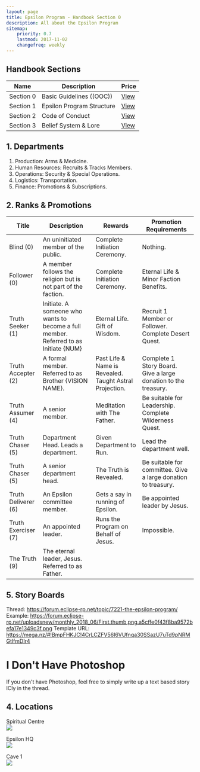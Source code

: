 ```yaml
---
layout: page
title: Epsilon Program - Handbook Section 0
description: All about the Epsilon Program
sitemap:
    priority: 0.7
    lastmod: 2017-11-02
    changefreq: weekly
---
```

## Handbook Sections
<div class="table-wrapper">
	<table>
		<thead>
			<tr>
				<th>Name</th>
				<th>Description</th>
				<th>Price</th>
			</tr>
		</thead>
		<tbody>
			<tr>
				<td>Section 0</td>
				<td>Basic Guidelines ((OOC))</td>
				<td><a href="/section0">View</a></td>
			</tr>
			<tr>
				<td>Section 1</td>
				<td>Epsilon Program Structure</td>
				<td><a href="/section1">View</a></td>
			</tr>
			<tr>
				<td>Section 2</td>
				<td>Code of Conduct</td>
				<td><a href="/section2">View</a></td>
			</tr>
			<tr>
				<td>Section 3</td>
				<td>Belief System & Lore</td>
				<td><a href="/section3">View</a></td>
			</tr>
		</tbody>
	</table>
</div>


## 1. Departments
1. Production: Arms & Medicine.
2. Human Resources: Recruits & Tracks Members.
3. Operations: Security & Special Operations.
4. Logistics: Transportation.
5. Finance: Promotions & Subscriptions.

## 2. Ranks & Promotions
<div class="table-wrapper">
	<table>
		<thead>
			<tr>
				<th>Title</th>
				<th>Description</th>
				<th>Rewards</th>
				<th>Promotion Requirements</th>
			</tr>
		</thead>
		<tbody>
			<tr>
				<td>Blind (0)</td>
				<td>An uninitiated member of the public.</td>
				<td>Complete Initiation Ceremony.</td>
				<td>Nothing.</td>
			</tr>
			<tr>
				<td>Follower (0)</td>
				<td>A member follows the religion but is not part of the faction. </td>
				<td>Complete Initiation Ceremony.</td>
				<td>Eternal Life & Minor Faction Benefits.</td>
			</tr>
			<tr>
				<td>Truth Seeker (1)</td>
				<td>Initiate. A someone who wants to become a full member. Referred to as Initiate {NUM}</td>
				<td>Eternal Life. Gift of Wisdom.</td>
				<td>Recruit 1 Member or Follower. Complete Desert Quest.</td>
			</tr>
			<tr>
				<td>Truth Accepter (2)</td>
				<td>A formal member. Referred to as Brother {VISION NAME}.</td>
				<td>Past Life & Name is Revealed. Taught Astral Projection.</td>
				<td>Complete 1 Story Board. Give a large donation to the treasury.</td>				
			</tr>
			<tr>
				<td>Truth Assumer (4)</td>
				<td>A senior member.</td>
				<td>Meditation with The Father.</td>
				<td>Be suitable for Leadership. Complete Wilderness Quest.</td>
			</tr>
			<tr>
				<td>Truth Chaser (5)</td>
				<td>Department Head. Leads a department.</td>
				<td>Given Department to Run.</td>
				<td>Lead the department well.</td>
			</tr>
			<tr>
				<td>Truth Chaser (5)</td>
				<td>A senior department head.</td>
				<td>The Truth is Revealed.</td>
				<td>Be suitable for committee. Give a large donation to treasury.</td>
			</tr>
			<tr>
				<td>Truth Deliverer (6)</td>
				<td>An Epsilon committee member. </td>
				<td>Gets a say in running of Epsilon.</td>
				<td>Be appointed leader by Jesus.</td>
			</tr>
			<tr>
				<td>Truth Exerciser (7)</td>
				<td>An appointed leader.</td>
				<td>Runs the Program on Behalf of Jesus.</td>
				<td>Impossible.</td>
			</tr>
			<tr>
				<td>The Truth (9)</td>
				<td>The eternal leader, Jesus. Referred to as Father.</td>
				<td></td>
				<td></td>
			</tr>
		</tbody>
	</table>
</div>

## 5. Story Boards
Thread: https://forum.eclipse-rp.net/topic/7221-the-epsilon-program/
Example: https://forum.eclipse-rp.net/uploadsnew/monthly_2018_06/First.thumb.png.a5cffe0f43f8ba9572befa17e1349c3f.png
Template URL: https://mega.nz/#!BmpFHKJC!4CrLCZFV56I6VUfnqa30SSazU7uTd9pNRMGtlfmDIr4

# I Don't Have Photoshop
If you don't have Photoshop, feel free to simply write up a text based story ICly in the thread.

## 4. Locations
Spiritual Centre
<br>
<img src="https://media.discordapp.net/attachments/451867404755009537/452330887665680384/unknown.png">

Epsilon HQ
<br>
<img src="https://media.discordapp.net/attachments/451867404755009537/452957783529226266/unknown.png">

Cave 1
<br>
<img src="https://media.discordapp.net/attachments/451860567729373205/452682901721448459/unknown.png?width=953&height=537">
